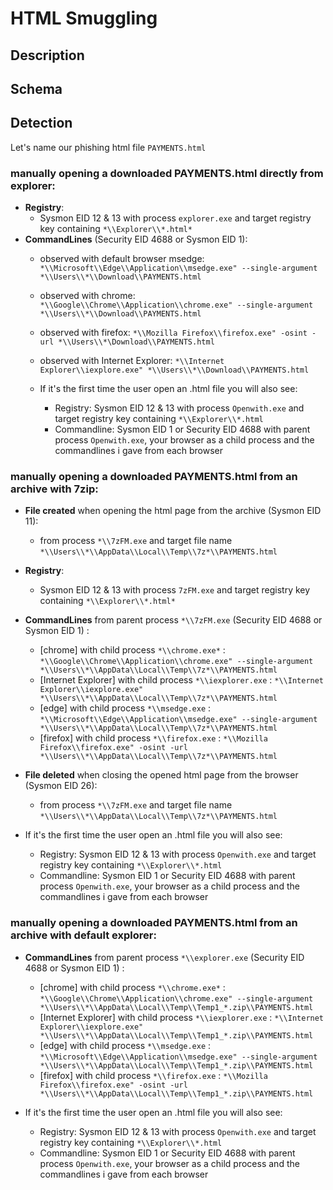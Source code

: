 # HTML Smuggling

## Description 

## Schema 

## Detection

Let's name our phishing html file `PAYMENTS.html`

### manually opening a downloaded PAYMENTS.html directly from explorer:
  - **Registry**:
    - Sysmon EID 12 & 13 with process `explorer.exe` and target registry key containing `*\\Explorer\\*.html*`
  - **CommandLines** (Security EID 4688 or Sysmon EID 1): 
    - observed with default browser msedge: `*\\Microsoft\\Edge\\Application\\msedge.exe" --single-argument *\\Users\\*\\Download\\PAYMENTS.html`
    - observed with chrome: `*\\Google\\Chrome\\Application\\chrome.exe" --single-argument *\\Users\\*\\Download\\PAYMENTS.html`
    - observed with firefox: `*\\Mozilla Firefox\\firefox.exe" -osint -url *\\Users\\*\Download\\PAYMENTS.html`
    - observed with Internet Explorer: `*\\Internet Explorer\\iexplore.exe" *\\Users\\*\\Download\\PAYMENTS.html`
    
    - If it's the first time the user open an .html file you will also see:
      - Registry: Sysmon EID 12 & 13 with process `Openwith.exe` and target registry key containing `*\\Explorer\\*.html`
      - Commandline: Sysmon EID 1 or Security EID 4688 with parent process `Openwith.exe`, your browser as a child process and the commandlines i gave from each browser
    
### manually opening a downloaded PAYMENTS.html from an archive with 7zip:
  - **File created** when opening the html page from the archive (Sysmon EID 11):
    - from process `*\\7zFM.exe` and target file name `*\\Users\\*\\AppData\\Local\\Temp\\7z*\\PAYMENTS.html`
  - **Registry**:
    - Sysmon EID 12 & 13 with process `7zFM.exe` and target registry key containing `*\\Explorer\\*.html*`
  - **CommandLines** from parent process `*\\7zFM.exe` (Security EID 4688 or Sysmon EID 1) :
    - [chrome] with child process `*\\chrome.exe*` : `*\\Google\\Chrome\\Application\\chrome.exe" --single-argument *\\Users\\*\\AppData\\Local\\Temp\\7z*\\PAYMENTS.html`  
    - [Internet Explorer] with child process `*\\iexplorer.exe` : `*\\Internet Explorer\\iexplore.exe" *\\Users\\*\\AppData\\Local\\Temp\\7z*\\PAYMENTS.html` 
    - [edge] with child process `*\\msedge.exe` : `*\\Microsoft\\Edge\\Application\\msedge.exe" --single-argument *\\Users\\*\\AppData\\Local\\Temp\\7z*\\PAYMENTS.html`
    - [firefox] with child process `*\\firefox.exe` : `*\\Mozilla Firefox\\firefox.exe" -osint -url *\\Users\\*\\AppData\\Local\\Temp\\7z*\\PAYMENTS.html`
    
  - **File deleted** when closing the opened html page from the browser (Sysmon EID 26):
    - from process `*\\7zFM.exe` and target file name `*\\Users\\*\\AppData\\Local\\Temp\\7z*\\PAYMENTS.html`
    
  - If it's the first time the user open an .html file you will also see:
      - Registry: Sysmon EID 12 & 13 with process `Openwith.exe` and target registry key containing `*\\Explorer\\*.html`
      - Commandline: Sysmon EID 1 or Security EID 4688 with parent process `Openwith.exe`, your browser as a child process and the commandlines i gave from each browser

### manually opening a downloaded PAYMENTS.html from an archive with default explorer:
  - **CommandLines** from parent process `*\\explorer.exe` (Security EID 4688 or Sysmon EID 1) :
    - [chrome] with child process `*\\chrome.exe*` : `*\\Google\\Chrome\\Application\\chrome.exe" --single-argument *\\Users\\*\\AppData\\Local\\Temp\\Temp1_*.zip\\PAYMENTS.html`
    - [Internet Explorer] with child process `*\\iexplorer.exe` : `*\\Internet Explorer\\iexplore.exe" *\\Users\\*\\AppData\\Local\\Temp\\Temp1_*.zip\\PAYMENTS.html`
    - [edge] with child process `*\\msedge.exe` : `*\\Microsoft\\Edge\\Application\\msedge.exe" --single-argument *\\Users\\*\\AppData\\Local\\Temp\\Temp1_*.zip\\PAYMENTS.html`
    - [firefox] with child process `*\\firefox.exe` : `*\\Mozilla Firefox\\firefox.exe" -osint -url *\\Users\\*\\AppData\\Local\\Temp\\Temp1_*.zip\\PAYMENTS.html`
    
  - If it's the first time the user open an .html file you will also see:
      - Registry: Sysmon EID 12 & 13 with process `Openwith.exe` and target registry key containing `*\\Explorer\\*.html`
      - Commandline: Sysmon EID 1 or Security EID 4688 with parent process `Openwith.exe`, your browser as a child process and the commandlines i gave from each browser
